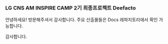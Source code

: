 ### LG CNS AM INSPIRE CAMP 2기 최종프로젝트 Deefacto

안녕하세요! 방문해주셔서 감사합니다.
주요 산출물들은 Docs 레파지토리에서 확인 가능합니다.

감사합니다.

<!--

**Here are some ideas to get you started:**

🙋‍♀️ A short introduction - what is your organization all about?
🌈 Contribution guidelines - how can the community get involved?
👩‍💻 Useful resources - where can the community find your docs? Is there anything else the community should know?
🍿 Fun facts - what does your team eat for breakfast?
🧙 Remember, you can do mighty things with the power of [Markdown](https://docs.github.com/github/writing-on-github/getting-started-with-writing-and-formatting-on-github/basic-writing-and-formatting-syntax)
-->
